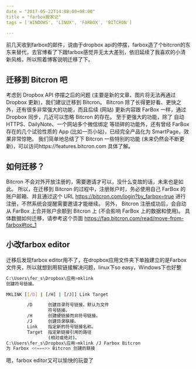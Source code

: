 ```yaml
---
date = "2017-05-22T14:08:00+08:00"
title = "farbox搬家记"
tags = ['WINDOWS', 'LINUX', 'FARBOX', 'BITCRON']

---
```


前几天收到farbox的邮件，说由于dropbox api的停摆，farbox造了个bitcron的东东来替代，去官博看了下跟farbox感觉并无太大差别，依旧延续了我喜欢的小清新风格，所以照着博客说明迁移了下。
## 迁移到 Bitcron 吧

考虑到 Dropbox API 停摆之后的问题 (主要是新的文章、图片将无法再通过 Dropbox 更新)，我们建议迁移到 Bitcron。
Bitcron 除了长得更好看、更快之外，还有很多非常强大的功能，而且后续 (网站) 更新内容跟 FarBox 一样，通过 Dropbox 同步，几近可以忽略 Bitcron 的存在。
至于更强大的功能，除了 自动 HTTPS、DailyNote、一个网站多个微信绑定 等琐碎的功能外，还有曾经 FarBox 存在的几个试验性质的 App (比如一页小站)，已经完全产品化为 SmartPage，效果非常惊艳。
我们简单地总结了下 Bitcron 一些特别的功能 (未来仍然会不断更新)，可以访问https://features.bitcron.com 具体了解。

## 如何迁移？

Bitcron 不会对外开放注册的，需要邀请才可以，没什么变故的话，未来也是如此。
所以，在迁移到 Bitcron 的过程中，注册账户时，务必使用自己 FarBox 的账户邮箱、并且通过这个 URL https://bitcron.com/login?by_farbox=true 进行注册，不然系统会提醒需要邀请才能继续。
另外， Bitcron 注册成功后，会自动从 FarBox 上合并账户余额到 Bitcron 上 (不会影响 FarBox 上的数据和使用)。
具体数据如何迁移，请参考这个页面 https://faq.bitcron.com/read/move-from-farbox#toc_1

## 小改farbox editor
迁移后发现farbox editor用不了，在dropbox应用文件夹下单独建立的是Farbox文件夹，所以就想到用软链接解决问题，linux下so easy，Windows下也好整
```bash
C:\Users\fer_s\Dropbox\应用>mklink
创建符号链接。

MKLINK [[/D] | [/H] | [/J]] Link Target

        /D      创建目录符号链接。默认为文件
                符号链接。
        /H      创建硬链接而非符号链接。
        /J      创建目录联接。
        Link    指定新的符号链接名称。
        Target  指定新链接引用的路径
                (相对或绝对)。
C:\Users\fer_s\Dropbox\应用>mklink /J Farbox Bitcron
为 Farbox <<===>> Bitcron 创建的联接
```
嗯，farbox editor又可以愉快的玩耍了